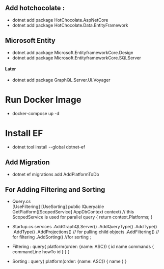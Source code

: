## Add hotchocolate :
* dotnet add package HotChocolate.AspNetCore
* dotnet add package HotChocolate.Data.EntityFramework

## Microsoft Entity
* dotnet add package Microsoft.EntityframeworkCore.Design
* dotnet add package Microsoft.EntityframeworkCore.SQLServer

#### Later
* dotnet add package GraphQL.Server.Ui.Voyager

# Run Docker Image
* docker-compose up -d

# Install EF
* dotnet tool install --global dotnet-ef

## Add Migration
* dotnet ef migrations add AddPlatformToDb

## For Adding Filtering and Sorting
        
* Query.cs        
        [UseFiltering]
        [UseSorting]
        public IQueryable<Platform> GetPlatform([ScopedService] AppDbContext context) // this ScopedService is used for parallel query
        {
            return context.Platforms;
        }
* Startup.cs
            services
                .AddGraphQLServer()
                .AddQueryType<Query>()
                .AddType<PlatformType>()
                .AddType<CommandType>()
                .AddProjections() // for pulling child objects
                .AddFiltering() // for filtering
                .AddSorting()   //for sorting
                ;
* Filtering :
query{
  platform(order: {name: ASC})
  {
    id
    name
    commands
    {
      commandLine
      howTo
      id
    }
  }
}

* Sorting :
query{
  platform(order: {name: ASC})
  {
    name
  }
}

        